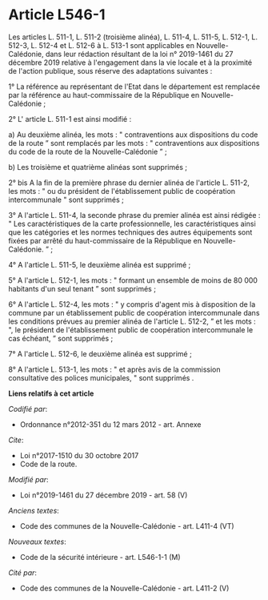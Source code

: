 # Article L546-1

Les articles L. 511-1, L. 511-2 (troisième alinéa), L. 511-4, L. 511-5, L. 512-1, L. 512-3, L. 512-4 et L. 512-6 à L. 513-1
sont applicables en Nouvelle-Calédonie, dans leur rédaction résultant de la loi n° 2019-1461 du 27 décembre 2019 relative à
l'engagement dans la vie locale et à la proximité de l'action publique, sous réserve des adaptations suivantes :

1° La référence au représentant de l'Etat dans le département est remplacée par la référence au haut-commissaire de la
République en Nouvelle-Calédonie  ;

2° L' article L. 511-1 est ainsi modifié :

a) Au deuxième alinéa, les  mots : " contraventions aux dispositions du code de la route ” sont remplacés par les mots : "
contraventions aux dispositions du  code de la route  de la Nouvelle-Calédonie ” ;

b) Les troisième et quatrième alinéas sont supprimés ;

2° bis A la fin de la première phrase du dernier alinéa de l'article L. 511-2, les mots : " ou du président de
l'établissement public de coopération intercommunale " sont supprimés ;

3° A l'article L. 511-4, la seconde phrase du premier alinéa est ainsi rédigée : " Les caractéristiques de la carte
professionnelle, les caractéristiques ainsi que les catégories et les normes techniques des autres équipements sont fixées
par arrêté du haut-commissaire de la République en Nouvelle-Calédonie. ” ;

4° A l'article L. 511-5, le deuxième alinéa est supprimé ;

5° A l'article L. 512-1, les mots : " formant un ensemble de moins de 80 000 habitants d'un seul tenant ” sont supprimés ;

6° A l'article L. 512-4, les mots : " y compris d'agent mis à disposition de la commune par un établissement public de
coopération intercommunale dans les conditions prévues au premier alinéa de l'article L. 512-2, ” et les mots : ", le
président de l'établissement public de coopération intercommunale le cas échéant, ” sont supprimés ;

7° A l'article L. 512-6, le deuxième alinéa est supprimé ;

8° A l'article L. 513-1, les mots : " et après avis de la commission consultative des polices municipales, " sont supprimés .

**Liens relatifs à cet article**

_Codifié par_:

  - Ordonnance n°2012-351 du 12 mars 2012 - art. Annexe

_Cite_:

  - Loi n°2017-1510 du 30 octobre 2017
  - Code de la route.

_Modifié par_:

  - Loi n°2019-1461 du 27 décembre 2019 - art. 58 (V)

_Anciens textes_:

  - Code des communes de la Nouvelle-Calédonie - art. L411-4 (VT)

_Nouveaux textes_:

  - Code de la sécurité intérieure - art. L546-1-1 (M)

_Cité par_:

  - Code des communes de la Nouvelle-Calédonie - art. L411-2 (V)
